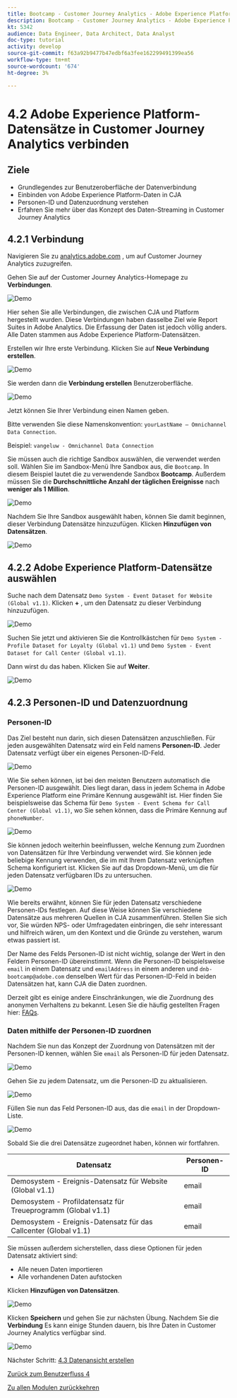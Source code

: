 ```yaml
---
title: Bootcamp - Customer Journey Analytics - Adobe Experience Platform-Datensätze in Customer Journey Analytics verbinden
description: Bootcamp - Customer Journey Analytics - Adobe Experience Platform-Datensätze in Customer Journey Analytics verbinden
kt: 5342
audience: Data Engineer, Data Architect, Data Analyst
doc-type: tutorial
activity: develop
source-git-commit: f63a92b9477b47edbf6a3fee162299491399ea56
workflow-type: tm+mt
source-wordcount: '674'
ht-degree: 3%

---
```


# 4.2 Adobe Experience Platform-Datensätze in Customer Journey Analytics verbinden

## Ziele

- Grundlegendes zur Benutzeroberfläche der Datenverbindung
- Einbinden von Adobe Experience Platform-Daten in CJA
- Personen-ID und Datenzuordnung verstehen
- Erfahren Sie mehr über das Konzept des Daten-Streaming in Customer Journey Analytics

## 4.2.1 Verbindung

Navigieren Sie zu [analytics.adobe.com](https://analytics.adobe.com) , um auf Customer Journey Analytics zuzugreifen.

Gehen Sie auf der Customer Journey Analytics-Homepage zu **Verbindungen**.

![Demo](./images/cja2.png)

Hier sehen Sie alle Verbindungen, die zwischen CJA und Platform hergestellt wurden. Diese Verbindungen haben dasselbe Ziel wie Report Suites in Adobe Analytics. Die Erfassung der Daten ist jedoch völlig anders. Alle Daten stammen aus Adobe Experience Platform-Datensätzen.

Erstellen wir Ihre erste Verbindung. Klicken Sie auf **Neue Verbindung erstellen**.

![Demo](./images/cja4.png)

Sie werden dann die **Verbindung erstellen** Benutzeroberfläche.

![Demo](./images/cja5.png)

Jetzt können Sie Ihrer Verbindung einen Namen geben.

Bitte verwenden Sie diese Namenskonvention: `yourLastName – Omnichannel Data Connection`.

Beispiel: `vangeluw - Omnichannel Data Connection`

Sie müssen auch die richtige Sandbox auswählen, die verwendet werden soll. Wählen Sie im Sandbox-Menü Ihre Sandbox aus, die `Bootcamp`. In diesem Beispiel lautet die zu verwendende Sandbox **Bootcamp**. Außerdem müssen Sie die **Durchschnittliche Anzahl der täglichen Ereignisse** nach **weniger als 1 Million**.

![Demo](./images/cjasb.png)

Nachdem Sie Ihre Sandbox ausgewählt haben, können Sie damit beginnen, dieser Verbindung Datensätze hinzuzufügen. Klicken **Hinzufügen von Datensätzen**.

![Demo](./images/cjasb1.png)

## 4.2.2 Adobe Experience Platform-Datensätze auswählen

Suche nach dem Datensatz `Demo System - Event Dataset for Website (Global v1.1)`. Klicken **+** , um den Datensatz zu dieser Verbindung hinzuzufügen.

![Demo](./images/cja7.png)

Suchen Sie jetzt und aktivieren Sie die Kontrollkästchen für `Demo System - Profile Dataset for Loyalty (Global v1.1)` und `Demo System - Event Dataset for Call Center (Global v1.1)`.

Dann wirst du das haben. Klicken Sie auf **Weiter**.

![Demo](./images/cja9.png)

## 4.2.3 Personen-ID und Datenzuordnung

### Personen-ID

Das Ziel besteht nun darin, sich diesen Datensätzen anzuschließen. Für jeden ausgewählten Datensatz wird ein Feld namens **Personen-ID**. Jeder Datensatz verfügt über ein eigenes Personen-ID-Feld.

![Demo](./images/cja11.png)

Wie Sie sehen können, ist bei den meisten Benutzern automatisch die Personen-ID ausgewählt. Dies liegt daran, dass in jedem Schema in Adobe Experience Platform eine Primäre Kennung ausgewählt ist. Hier finden Sie beispielsweise das Schema für `Demo System - Event Schema for Call Center (Global v1.1)`, wo Sie sehen können, dass die Primäre Kennung auf `phoneNumber`.

![Demo](./images/cja13.png)

Sie können jedoch weiterhin beeinflussen, welche Kennung zum Zuordnen von Datensätzen für Ihre Verbindung verwendet wird. Sie können jede beliebige Kennung verwenden, die im mit Ihrem Datensatz verknüpften Schema konfiguriert ist. Klicken Sie auf das Dropdown-Menü, um die für jeden Datensatz verfügbaren IDs zu untersuchen.

![Demo](./images/cja14.png)

Wie bereits erwähnt, können Sie für jeden Datensatz verschiedene Personen-IDs festlegen. Auf diese Weise können Sie verschiedene Datensätze aus mehreren Quellen in CJA zusammenführen. Stellen Sie sich vor, Sie würden NPS- oder Umfragedaten einbringen, die sehr interessant und hilfreich wären, um den Kontext und die Gründe zu verstehen, warum etwas passiert ist.

Der Name des Felds Personen-ID ist nicht wichtig, solange der Wert in den Feldern Personen-ID übereinstimmt. Wenn die Personen-ID beispielsweise `email` in einem Datensatz und `emailAddress` in einem anderen und `dnb-bootcamp@adobe.com` denselben Wert für das Personen-ID-Feld in beiden Datensätzen hat, kann CJA die Daten zuordnen.

Derzeit gibt es einige andere Einschränkungen, wie die Zuordnung des anonymen Verhaltens zu bekannt. Lesen Sie die häufig gestellten Fragen hier: [FAQs](https://experienceleague.adobe.com/docs/analytics-platform/using/cja-overview/cja-faq.html?lang=de).

### Daten mithilfe der Personen-ID zuordnen

Nachdem Sie nun das Konzept der Zuordnung von Datensätzen mit der Personen-ID kennen, wählen Sie `email` als Personen-ID für jeden Datensatz.

![Demo](./images/cja15.png)

Gehen Sie zu jedem Datensatz, um die Personen-ID zu aktualisieren.

![Demo](./images/cja12a.png)

Füllen Sie nun das Feld Personen-ID aus, das die `email` in der Dropdown-Liste.

![Demo](./images/cja17.png)

Sobald Sie die drei Datensätze zugeordnet haben, können wir fortfahren.

| Datensatz | Personen-ID |
| ----------------- |-------------| 
| Demosystem - Ereignis-Datensatz für Website (Global v1.1) | email |
| Demosystem - Profildatensatz für Treueprogramm (Global v1.1) | email |
| Demosystem - Ereignis-Datensatz für das Callcenter (Global v1.1) | email |

Sie müssen außerdem sicherstellen, dass diese Optionen für jeden Datensatz aktiviert sind:

- Alle neuen Daten importieren
- Alle vorhandenen Daten aufstocken

Klicken **Hinzufügen von Datensätzen**.

![Demo](./images/cja16.png)

Klicken **Speichern** und gehen Sie zur nächsten Übung.
Nachdem Sie die **Verbindung** Es kann einige Stunden dauern, bis Ihre Daten in Customer Journey Analytics verfügbar sind.

![Demo](./images/cja20.png)

Nächster Schritt: [4.3 Datenansicht erstellen](./ex3.md)

[Zurück zum Benutzerfluss 4](./uc4.md)

[Zu allen Modulen zurückkehren](./../../overview.md)
